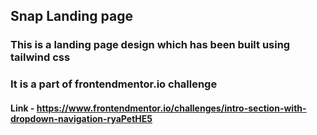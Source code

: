 ## Snap Landing page

### This is a landing page design which has been built using tailwind css
### It is a part of frontendmentor.io challenge 
#### Link - https://www.frontendmentor.io/challenges/intro-section-with-dropdown-navigation-ryaPetHE5
